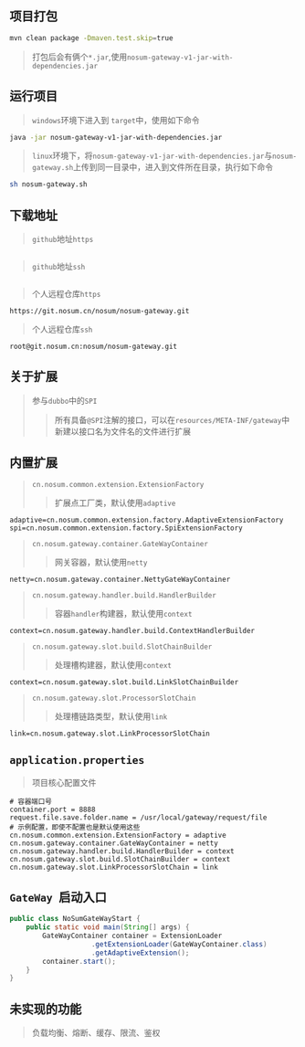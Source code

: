 ## 项目打包

```bash
mvn clean package -Dmaven.test.skip=true
```

> 打包后会有俩个`*.jar`,使用`nosum-gateway-v1-jar-with-dependencies.jar`

## 运行项目

> `windows`环境下进入到 `target`中，使用如下命令

```bash
java -jar nosum-gateway-v1-jar-with-dependencies.jar
```

> `linux`环境下，将`nosum-gateway-v1-jar-with-dependencies.jar`与`nosum-gateway.sh`上传到同一目录中，进入到文件所在目录，执行如下命令

```bash
sh nosum-gateway.sh
```

## 下载地址

> `github`地址`https`

```text

```

> `github`地址`ssh`

```text

```

> 个人远程仓库`https`

```text
https://git.nosum.cn/nosum/nosum-gateway.git
```

> 个人远程仓库`ssh`

```text
root@git.nosum.cn:nosum/nosum-gateway.git
```

## 关于扩展

> 参与`dubbo`中的`SPI`
>
> > 所有具备`@SPI`注解的接口，可以在`resources/META-INF/gateway`中新建以接口名为文件名的文件进行扩展

## 内置扩展

> `cn.nosum.common.extension.ExtensionFactory`
>
> > 扩展点工厂类，默认使用`adaptive`

```properties
adaptive=cn.nosum.common.extension.factory.AdaptiveExtensionFactory
spi=cn.nosum.common.extension.factory.SpiExtensionFactory
```

>`cn.nosum.gateway.container.GateWayContainer`
>
>> 网关容器，默认使用`netty`

```properties
netty=cn.nosum.gateway.container.NettyGateWayContainer
```

> `cn.nosum.gateway.handler.build.HandlerBuilder`
>
> > 容器`handler`构建器，默认使用`context`

```properties
context=cn.nosum.gateway.handler.build.ContextHandlerBuilder
```

> `cn.nosum.gateway.slot.build.SlotChainBuilder`
>
> > 处理槽构建器，默认使用`context`

```properties
context=cn.nosum.gateway.slot.build.LinkSlotChainBuilder
```

> `cn.nosum.gateway.slot.ProcessorSlotChain`
>
> > 处理槽链路类型，默认使用`link`

```properties
link=cn.nosum.gateway.slot.LinkProcessorSlotChain
```

## `application.properties`

> 项目核心配置文件

```properties
# 容器端口号
container.port = 8888
request.file.save.folder.name = /usr/local/gateway/request/file
# 示例配置，即使不配置也是默认使用这些
cn.nosum.common.extension.ExtensionFactory = adaptive
cn.nosum.gateway.container.GateWayContainer = netty
cn.nosum.gateway.handler.build.HandlerBuilder = context
cn.nosum.gateway.slot.build.SlotChainBuilder = context
cn.nosum.gateway.slot.LinkProcessorSlotChain = link
```

## `GateWay `启动入口

```java
public class NoSumGateWayStart {
    public static void main(String[] args) {
        GateWayContainer container = ExtensionLoader
                    .getExtensionLoader(GateWayContainer.class)
                    .getAdaptiveExtension();
        container.start();
    }
}
```

## 未实现的功能

> 负载均衡、熔断、缓存、限流、鉴权

